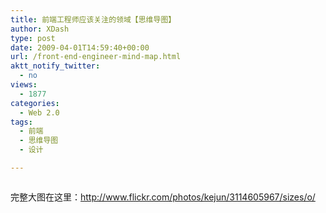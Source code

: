 ```yaml
---
title: 前端工程师应该关注的领域【思维导图】
author: XDash
type: post
date: 2009-04-01T14:59:40+00:00
url: /front-end-engineer-mind-map.html
aktt_notify_twitter:
  - no
views:
  - 1877
categories:
  - Web 2.0
tags:
  - 前端
  - 思维导图
  - 设计

---
```

<p style="text-align: center;">
  <img decoding="async" src="http://farm4.static.flickr.com/3025/3114605967_2b6b0014d0.jpg" alt="" />
</p>

完整大图在这里：<a href="http://www.flickr.com/photos/kejun/3114605967/sizes/o/" target="_blank">http://www.flickr.com/photos/kejun/3114605967/sizes/o/</a>